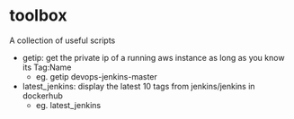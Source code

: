 # toolbox

A collection of useful scripts

- getip: get the private ip of a running aws instance as long as you know its Tag:Name
  - eg. getip devops-jenkins-master
- latest_jenkins: display the latest 10 tags from jenkins/jenkins in dockerhub
  - eg. latest_jenkins
